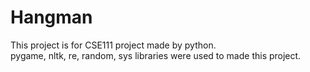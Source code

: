 # Hangman
This project is for CSE111 project made by python.  
pygame, nltk, re, random, sys libraries were used to made this project.  
